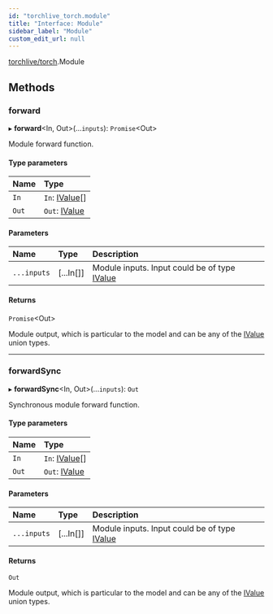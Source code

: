 ```yaml
---
id: "torchlive_torch.module"
title: "Interface: Module"
sidebar_label: "Module"
custom_edit_url: null
---
```


[torchlive/torch](../modules/torchlive_torch.md).Module

## Methods

### forward

▸ **forward**<In, Out\>(...`inputs`): `Promise`<Out\>

Module forward function.

#### Type parameters

| Name | Type |
| :------ | :------ |
| `In` | `In`: [IValue](../modules/torchlive_torch.md#ivalue)[] |
| `Out` | `Out`: [IValue](../modules/torchlive_torch.md#ivalue) |

#### Parameters

| Name | Type | Description |
| :------ | :------ | :------ |
| `...inputs` | [...In[]] | Module inputs. Input could be of type [IValue](../modules/torchlive_torch.md#ivalue) |

#### Returns

`Promise`<Out\>

Module output, which is particular to the model and can be any of
the [IValue](../modules/torchlive_torch.md#ivalue) union types.

___

### forwardSync

▸ **forwardSync**<In, Out\>(...`inputs`): `Out`

Synchronous module forward function.

#### Type parameters

| Name | Type |
| :------ | :------ |
| `In` | `In`: [IValue](../modules/torchlive_torch.md#ivalue)[] |
| `Out` | `Out`: [IValue](../modules/torchlive_torch.md#ivalue) |

#### Parameters

| Name | Type | Description |
| :------ | :------ | :------ |
| `...inputs` | [...In[]] | Module inputs. Input could be of type [IValue](../modules/torchlive_torch.md#ivalue) |

#### Returns

`Out`

Module output, which is particular to the model and can be any of
the [IValue](../modules/torchlive_torch.md#ivalue) union types.
